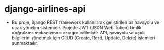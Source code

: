 # django-airlines-api

* Bu proje, Django REST framework kullanılarak geliştirilen bir havayolu ve uçak yönetim sistemidir. Projede JWT (JSON Web Token) kimlik doğrulama mekanizması entegre edilmiştir. API, havayolu ve uçak bilgilerini yönetmek için CRUD (Create, Read, Update, Delete) işlemleri sunmaktadır.

